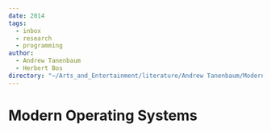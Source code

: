 ```yaml
---
date: 2014
tags:
  - inbox
  - research
  - programming
author:
  - Andrew Tanenbaum
  - Herbert Bos
directory: "~/Arts_and_Entertainment/literature/Andrew Tanenbaum/Modern Operating Systems (1856)/"
---
```


# Modern Operating Systems

